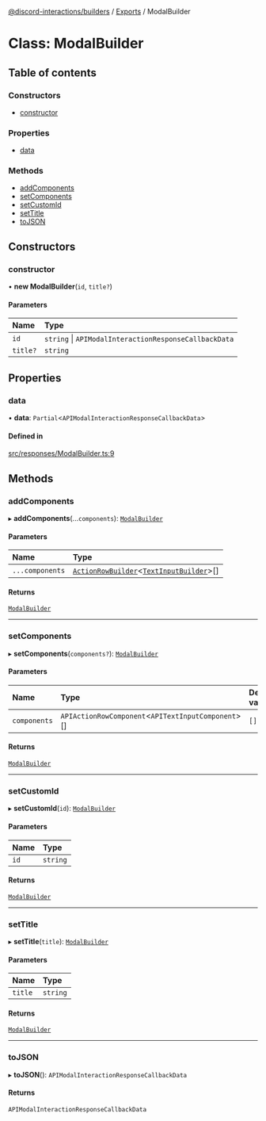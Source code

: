 [@discord-interactions/builders](../README.md) / [Exports](../modules.md) / ModalBuilder

# Class: ModalBuilder

## Table of contents

### Constructors

- [constructor](ModalBuilder.md#constructor)

### Properties

- [data](ModalBuilder.md#data)

### Methods

- [addComponents](ModalBuilder.md#addcomponents)
- [setComponents](ModalBuilder.md#setcomponents)
- [setCustomId](ModalBuilder.md#setcustomid)
- [setTitle](ModalBuilder.md#settitle)
- [toJSON](ModalBuilder.md#tojson)

## Constructors

### constructor

• **new ModalBuilder**(`id`, `title?`)

#### Parameters

| Name | Type |
| :------ | :------ |
| `id` | `string` \| `APIModalInteractionResponseCallbackData` |
| `title?` | `string` |

## Properties

### data

• **data**: `Partial`<`APIModalInteractionResponseCallbackData`\>

#### Defined in

[src/responses/ModalBuilder.ts:9](https://github.com/ssMMiles/discord-interactions/blob/7421ca0/packages/builders/src/responses/ModalBuilder.ts#L9)

## Methods

### addComponents

▸ **addComponents**(...`components`): [`ModalBuilder`](ModalBuilder.md)

#### Parameters

| Name | Type |
| :------ | :------ |
| `...components` | [`ActionRowBuilder`](ActionRowBuilder.md)<[`TextInputBuilder`](TextInputBuilder.md)\>[] |

#### Returns

[`ModalBuilder`](ModalBuilder.md)

___

### setComponents

▸ **setComponents**(`components?`): [`ModalBuilder`](ModalBuilder.md)

#### Parameters

| Name | Type | Default value |
| :------ | :------ | :------ |
| `components` | `APIActionRowComponent`<`APITextInputComponent`\>[] | `[]` |

#### Returns

[`ModalBuilder`](ModalBuilder.md)

___

### setCustomId

▸ **setCustomId**(`id`): [`ModalBuilder`](ModalBuilder.md)

#### Parameters

| Name | Type |
| :------ | :------ |
| `id` | `string` |

#### Returns

[`ModalBuilder`](ModalBuilder.md)

___

### setTitle

▸ **setTitle**(`title`): [`ModalBuilder`](ModalBuilder.md)

#### Parameters

| Name | Type |
| :------ | :------ |
| `title` | `string` |

#### Returns

[`ModalBuilder`](ModalBuilder.md)

___

### toJSON

▸ **toJSON**(): `APIModalInteractionResponseCallbackData`

#### Returns

`APIModalInteractionResponseCallbackData`
